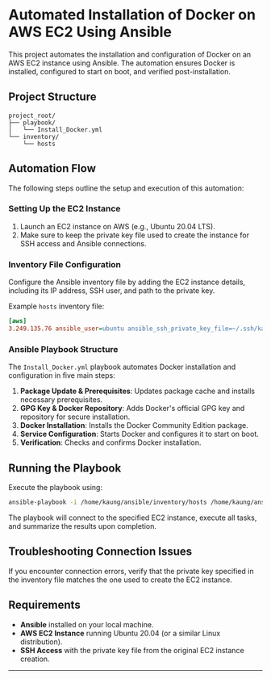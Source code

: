 # Automated Installation of Docker on AWS EC2 Using Ansible

This project automates the installation and configuration of Docker on an AWS EC2 instance using Ansible. The automation ensures Docker is installed, configured to start on boot, and verified post-installation.

## Project Structure

```plaintext
project_root/
├── playbook/
│   └── Install_Docker.yml         
└── inventory/
    └── hosts                      
```

## Automation Flow

The following steps outline the setup and execution of this automation:

### Setting Up the EC2 Instance

1. Launch an EC2 instance on AWS (e.g., Ubuntu 20.04 LTS).
2. Make sure to keep the private key file used to create the instance for SSH access and Ansible connections.

### Inventory File Configuration

Configure the Ansible inventory file by adding the EC2 instance details, including its IP address, SSH user, and path to the private key.

Example `hosts` inventory file:

```ini
[aws] 
3.249.135.76 ansible_user=ubuntu ansible_ssh_private_key_file=~/.ssh/kaungkey0
```

### Ansible Playbook Structure

The `Install_Docker.yml` playbook automates Docker installation and configuration in five main steps:

1. **Package Update & Prerequisites**: Updates package cache and installs necessary prerequisites.
2. **GPG Key & Docker Repository**: Adds Docker's official GPG key and repository for secure installation.
3. **Docker Installation**: Installs the Docker Community Edition package.
4. **Service Configuration**: Starts Docker and configures it to start on boot.
5. **Verification**: Checks and confirms Docker installation.

## Running the Playbook

Execute the playbook using:

```bash
ansible-playbook -i /home/kaung/ansible/inventory/hosts /home/kaung/ansible/playbook/Install_Docker.yml
```

The playbook will connect to the specified EC2 instance, execute all tasks, and summarize the results upon completion.

## Troubleshooting Connection Issues

If you encounter connection errors, verify that the private key specified in the inventory file matches the one used to create the EC2 instance.

## Requirements

- **Ansible** installed on your local machine.
- **AWS EC2 Instance** running Ubuntu 20.04 (or a similar Linux distribution).
- **SSH Access** with the private key file from the original EC2 instance creation.

---
